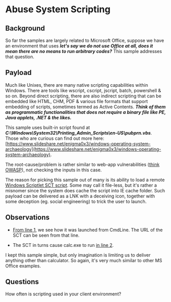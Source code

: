 # Abuse System Scripting

## Background
So far the samples are largely related to Microsoft Office, suppose we have an environment that uses ***let's say we do not use Office at all, does it mean there are no means to run arbitrary codes?*** This sample addresses that question. 

## Payload
Much like Unixes, there are many native scripting capabilities within Windows. There are tools like wscript, cscript, jscript, batch, powershell & so on. Beyond direct scripting, there are also indirect scripting that can be embedded like HTML, CHM, PDF & various file formats that support embedding of scripts, sometimes termed as Active Contents. ***Think of them as programmatic functionalities that does not require a binary file like PE, Java applets, .NET & the likes.***

This sample uses built-in script found at ***C:\\Windows\\System32\\Printing_Admin_Scripts\\en-US\\pubprn.vbs***. Those who are curious can find out more here: [https://www.slideshare.net/enigma0x3/windows-operating-system-archaeology](https://www.slideshare.net/enigma0x3/windows-operating-system-archaeology). 

The root-cause/problem is rather similar to web-app vulnerabilities ([think OWASP](https://www.owasp.org/index.php/Category:OWASP_Top_Ten_Project)), not checking the inputs in this case.

The reason for picking this sample out of many is its ability to load a remote [Windows Scriptlet SCT script](https://fileinfo.com/extension/sct). Some may call it file-less, but it's rather a misnomer since the system does cache the script into IE cache folder. Such payload can be delivered as a LNK with a deceiving icon, together with some deception (eg. social engineering) to trick the user to launch.

## Observations
* [From line 1](https://github.com/jymcheong/SysmonResources/blob/450663a4aa2fa81f0fbaaede4a6da334bb1f9aa9/6.%20Sample%20Data/stage%202%20(Get%20In)/2.%20run%20payloads/(Type%202)%20Abuse%20pubprn.vbs/pubprn%20popping%20calc%20eventlog.txt#L1), we see how it was launched from CmdLine. The URL of the SCT can be seen from that line.

* The SCT in turns cause calc.exe to run [in line 2](https://github.com/jymcheong/SysmonResources/blob/450663a4aa2fa81f0fbaaede4a6da334bb1f9aa9/6.%20Sample%20Data/stage%202%20(Get%20In)/2.%20run%20payloads/(Type%202)%20Abuse%20pubprn.vbs/pubprn%20popping%20calc%20eventlog.txt#L2).

I kept this sample simple, but only imagination is limiting us to deliver anything other than calculator. So again, it's very much similar to other MS Office examples.

## Questions
How often is scripting used in your client environment? 